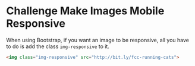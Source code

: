 # Challenge Make Images Mobile Responsive

When using Bootstrap, if you want an image to be responsive, all you have to do is add the class `img-responsive` to it.

```html
<img class="img-responsive" src="http://bit.ly/fcc-running-cats">
```
